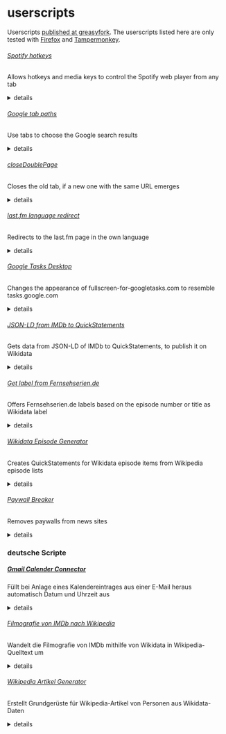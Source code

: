 # userscripts
Userscripts [published at greasyfork](https://greasyfork.org/de/users/21515-cesar-bernard). The userscripts listed here are only tested with [Firefox](https://www.mozilla.org/de/firefox/new/) and [Tampermonkey](https://addons.mozilla.org/en-US/firefox/addon/tampermonkey/).

###### [Spotify hotkeys](https://greasyfork.org/scripts/31978-spotify-hotkeys/)
Allows hotkeys and media keys to control the Spotify web player from any tab

<details>
<summary>details</summary>

<!-- START ./docs/Spotify hotkeys.md -->
This script adds hotkeys to control the Spotify webplayer from any tab. Note that you have to reload all tabs after installation. It can be used with keyboard hotkeys or with <a href="https://developer.mozilla.org/en-US/docs/Web/API/MediaKeys">MediaKeys</a>.

keyboard hotkeys:<br />
<kbd>ctrl</kbd> + <kbd>alt</kbd> + <kbd>p</kbd> – play/pause<br />
<kbd>ctrl</kbd> + <kbd>alt</kbd> + <kbd>s</kbd> – stop<br />
<kbd>ctrl</kbd> + <kbd>alt</kbd> + <kbd>,</kbd> – previous title<br />
<kbd>ctrl</kbd> + <kbd>alt</kbd> + <kbd>.</kbd> – next title<br />
<kbd>ctrl</kbd> + <kbd>alt</kbd> + <kbd>l</kbd> – love title<br />
<kbd>ctrl</kbd> + <kbd>alt</kbd> + <kbd>u</kbd> – unlove title

<!-- END ./docs/Spotify hotkeys.md -->

</details>

###### [Google tab paths](https://greasyfork.org/scripts/389426-google-tab-paths/)
Use tabs to choose the Google search results

<details>
<summary>details</summary>

<!-- START ./docs/Google tab paths.md -->
This script allows to use the <kbd>tab</kbd> key to switch between the Google results.
<!-- END ./docs/Google tab paths.md -->

</details>

###### [closeDoublePage](https://greasyfork.org/scripts/38471-closedoublepage/)
Closes the old tab, if a new one with the same URL emerges

<details>
<summary>details</summary>

<!-- START ./docs/closeDoublePage.md -->
This script closes the old tab, if a new one with the same URL emerges.
On Firefox you might need to open about:config and set allow_scripts_to_close_windows to true.<!-- END ./docs/closeDoublePage.md -->

</details>

###### [last.fm language redirect](https://greasyfork.org/scripts/385900-last-fm-language-redirect/)
Redirects to the last.fm page in the own language

<details>
<summary>details</summary>

<!-- START ./docs/last.fm language redirect.md -->
This script redirects to the last.fm-page of the own language, if it is available.<!-- END ./docs/last.fm language redirect.md -->

</details>

###### [Google Tasks Desktop](https://greasyfork.org/scripts/429123-google-tasks-desktop/)
Changes the appearance of fullscreen-for-googletasks.com to resemble tasks.google.com

<details>
<summary>details</summary>

<!-- START ./docs/Google Tasks Desktop.md -->
Remove the yellowish theme of fullscreen-for-googletasks.com and change the colors to the ones at tasks.google.com.

<!-- END ./docs/Google Tasks Desktop.md -->

</details>

###### [JSON-LD from IMDb to QuickStatements](https://greasyfork.org/scripts/377488-json-ld-from-imdb-to-quickstatements/)
Gets data from JSON-LD of IMDb to QuickStatements, to publish it on Wikidata

<details>
<summary>details</summary>

<!-- START ./docs/JSON-LD from IMDb to QuickStatements.md -->
This script loads data from <a href="http://www.imdb.com/">IMDb</a> for using it in <a href="http://www.wikidata.org/">Wikidata</a>.

To do so, it loads the <a href="http://json-ld.org/">JSON-LD</a> of currently opened IMDb-sites, where some simple statements like actor, writer, date published, etc. (and their IMDb-IDs) are stored. From Wikidata the script loads the according Wikidata items with the help of the IMDb-IDs. The statements then are inserted to the form of <a href="https://tools.wmflabs.org/quickstatements/#/batch">QuickStatements</a> for an import to Wikidata. Source statements are also made. To work, you need to be logged in to QuickStatements and have the tab opened. To import the data click on the button <i>Import V1 commands</i>.

<!-- END ./docs/JSON-LD from IMDb to QuickStatements.md -->

</details>

###### [Get label from Fernsehserien.de](https://greasyfork.org/scripts/429117-get-label-from-fernsehserien-de/)
Offers Fernsehserien.de labels based on the episode number or title as Wikidata label

<details>
<summary>details</summary>

<!-- START ./docs/Get label from Fernsehserien.de.md -->
This script shows possible labels for Wikidata items of TV episodes, which can be added with one click after verifying them. The titles come from Fernsehserien.de and are determined by the original title of the episode and the episode number. The Fernsehserien.de ID of the series is determined from the corresponding TV series Wikidata item. If there is no ID, the script tries to guess one. The reliability of the label is expressed in colors (red, yellow, green). The link to the Fernsehserien.de episode guide is also added.

<!-- END ./docs/Get label from Fernsehserien.de.md -->

</details>

###### [Wikidata Episode Generator](https://greasyfork.org/scripts/433232-wikidata-episode-generator/)
Creates QuickStatements for Wikidata episode items from Wikipedia episode lists

<details>
<summary>details</summary>

<!-- START ./docs/Wikidata Episode Generator.md -->
This script creates missing season and episode items for Wikidata based on Wikipedia episode list articles, IMDb and Fernsehserien.de. It includes basic properties for seasons and episodes, screenwriter and director are identified via Wikipedia links within the episode list, the network, original language and country via the series item from Wikidata. The IMDb-ID and the German label are matched by the episode title and number. 

To generate the episode items, open a Wikipedia article with an episode list. After clicking on "Convert episode list for Wikidata" in the userscript menu, the web console (<kbd>F12</kbd>) shows the process of generating the items, including the text for <a href="https://quickstatements.toolforge.org/">QuickStatements</a>, which is also copied to the clipboard. All statements should be checked for correctness before execution.

<!-- END ./docs/Wikidata Episode Generator.md -->

</details>

###### [Paywall Breaker](https://greasyfork.org/de/scripts/446773-paywall-breaker/)
Removes paywalls from news sites

<details>
<summary>details</summary>

<!-- START ./docs/Paywall Breaker.md -->
This script removes paywalls from some news sites. As far as possible the formatting is kept.

Supported pages:
* allgemeine-zeitung.de
* cz.de
* dnn.de
* echo-online.de
* goettinger-tageblatt.de
* haz.de
* hochheimer-zeitung.de
* kn-online.de
* lauterbacher-anzeiger.de
* ln-online.de
* lvz.de
* main-spitze.de
* maz-online.de
* mittelhessen.de
* neuepresse.de
* nnn.de
* oberhessische-zeitung.de
* op-marburg.de
* ostsee-zeitung.de
* paz-online.de
* rnd.de
* rundschau-online.de
* siegener-zeitung.de
* sn-online.de
* shz.de
* svz.de
* waz-online.de
* wiesbadener-kurier.de
* wormser-zeitung.de

<!-- END ./docs/Paywall Breaker.md -->

</details>

### deutsche Scripte
##### [Gmail Calender Connector](https://greasyfork.org/scripts/33508-gmail-calender-connector/)
Füllt bei Anlage eines Kalendereintrages aus einer E-Mail heraus automatisch Datum und Uhrzeit aus

<details>
<summary>details</summary>

<!-- START ./docs/Gmail Calender Connector.md -->
Dieses Script ermittelt bei Anlage eines Kalendereintrages aus Googlemail über "Mehr" > "Termin erstellen" den Zeitpunkt entsprechend des Inhaltes der E-Mail. Dazu sucht es nach bekannten Datums- und Uhrzeitformaten und Wochentagen, füllt den Zeitpunkt, setzt die Dauer auf zwei Stunden und löscht alle Kalendertermin-Teilnehmer.<!-- END ./docs/Gmail Calender Connector.md -->

</details>

###### [Filmografie von IMDb nach Wikipedia](https://greasyfork.org/scripts/373171-filmografie-von-imdb-nach-wikipedia/)
Wandelt die Filmografie von IMDb mithilfe von Wikidata in Wikipedia-Quelltext um

<details>
<summary>details</summary>

<!-- START ./docs/Filmografie von IMDb nach Wikipedia.md -->
Dieses Skript wandelt die Filmografie der IMDb in Wiki-Quelltext einschließlich Wiki-Links um.

Dazu lädt es die Filmografie einer geöffneten IMDb-Seite und vergleicht die IMDb-IDs mit bestehenden Einträgen auf Wikidata. Falls vorhanden, werden die deutschen Titel der Einträge aus dem entsprechenden deutschen Wikipedia-Artikel, der zugehörigen Wikidata-Bezeichnung oder aus der IMDb übernommen. Für den Originaltitel wird zunächst Wikidata konsultiert. Sind dort keine Informationen hinterlegt, wird der Titel aus der Entertainment Identifier Registry oder der IMDb verwendet. Wiki-Links für bestehende Artikel werden automatisch entsprechend den Angaben auf Wikidata gesetzt.

Um die Filmografie zu generieren, kann im Menü des Benutzerskripts auf "Filmografie laden" geklickt werden. Nach ein paar Sekunden erscheint eine Meldung, dass die Filmografie kopiert wurde. Die Filmografie kann mit erweiterten Einstellungen in der Browserkonsole geladen werden. Durch die Angabe der Parameter in ```ladeFilmografie(occupation,showShort,episodeLabel);``` kann die Episodenbezeichnung (```"Folge"``` oder ```"Episode"```) gewählt werden, sowie entschieden werden, ob Kurzfilme angezeigt werden sollen oder nicht (```true``` oder ```false```). Durch die Angabe des Berufs können Filmografien von Drehbuchautoren (```"writer"```), Regisseuren (```"director"```) und weiteren Berufen statt Filmografien von Schauspielern erstellt werden. Die Angabe des Parameters entspricht dem name-Attribut des jeweiligen Abschnitt-Links der Filmografie auf IMDb.

<!-- END ./docs/Filmografie von IMDb nach Wikipedia.md -->

</details>

###### [Wikipedia Artikel Generator](https://greasyfork.org/scripts/430516-wikipedia-artikel-generator/)
Erstellt Grundgerüste für Wikipedia-Artikel von Personen aus Wikidata-Daten

<details>
<summary>details</summary>

<!-- START ./docs/Wikipedia Artikel Generator.md -->
Dieses Script erstellt auf Basis von Wikidata ein Grundgerüst für Wikipedia-Artikel und vereinfacht so die Anlage von Artikeln. Um ein Artikel-Grundgerüst zu generieren, muss ein Artikel mit dem Quelltext-Editor auf Wikipedia im Artikel-Namensraum erstellt werden (etwa durch Anklicken eines Rotlinks, zB [Keith Nobbs (Schauspieler)](https://de.wikipedia.org/wiki/Keith_Nobbs%20(Schauspieler)?action=edit)). Es erscheint eine Eingabeaufforderung mit möglichen auf Wikidata vorhandenen Einträgen. Nach Angabe einer der möglichen Nummern, wird das Grundgerüst geladen. Dies kann einige Zeit dauern. Alternativ kann in der Eingabeaufforderung auch der Bezeichner von Wikidata (Q…) angegeben werden. Derzeit werden nur Personen-Artikel unterstützt.

Das Script ist zurzeit vor allem für Schauspieler-Artikel angepasst, bei anderen Personen-Artikeln werden noch Teile des Artikels geladen, andere Arten von Artikeln führen zurzeit zu einer Fehlermeldung. Abhängig ist das Script dabei immer von der Datengrundlage auf Wikidata. Angelegt werden eine kurze Einleitung mit Bild, Geburtsdaten, Nationalität, Berufen, einige Sätze zum Bildungsweg und Familie, eine kurze Erwähnung wichtiger Filme und Serien, die Filmografie (unter Einbeziehen von Daten der IMDb), Kategorien und Personendaten.

Das Script befindet sich derzeit noch im Entwicklungszustand.

<!-- END ./docs/Wikipedia Artikel Generator.md -->

</details>
